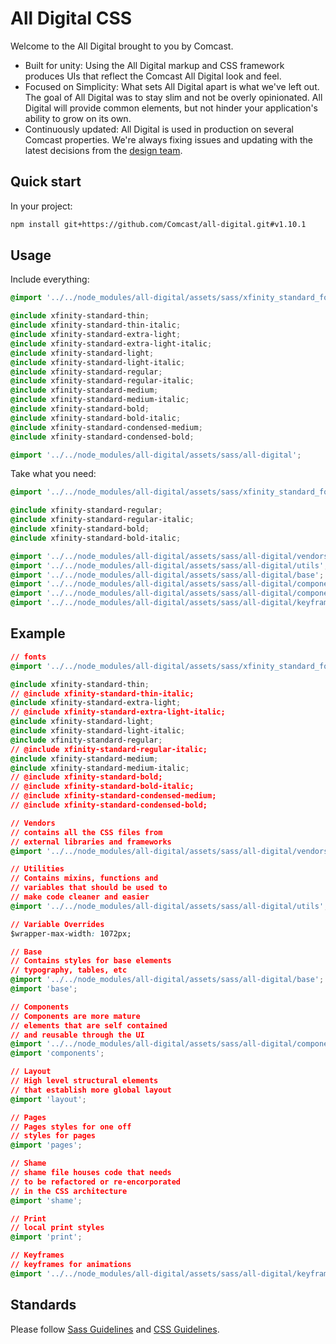 # All Digital CSS

Welcome to the All Digital brought to you by Comcast.

* Built for unity: Using the All Digital markup and CSS framework produces UIs that reflect the Comcast All Digital look and feel.
* Focused on Simplicity: What sets All Digital apart is what we've left out. The goal of All Digital was to stay slim and not be overly opinionated. All Digital will provide common elements, but not hinder your application's ability to grow on its own.
* Continuously updated: All Digital is used in production on several Comcast properties. We're always fixing issues and updating with the latest decisions from the [design team](http://design.comcast.com/).

## Quick start

In your project:

```bash
npm install git+https://github.com/Comcast/all-digital.git#v1.10.1
```

## Usage

Include everything:

```css
@import '../../node_modules/all-digital/assets/sass/xfinity_standard_fonts';

@include xfinity-standard-thin;
@include xfinity-standard-thin-italic;
@include xfinity-standard-extra-light;
@include xfinity-standard-extra-light-italic;
@include xfinity-standard-light;
@include xfinity-standard-light-italic;
@include xfinity-standard-regular;
@include xfinity-standard-regular-italic;
@include xfinity-standard-medium;
@include xfinity-standard-medium-italic;
@include xfinity-standard-bold;
@include xfinity-standard-bold-italic;
@include xfinity-standard-condensed-medium;
@include xfinity-standard-condensed-bold;

@import '../../node_modules/all-digital/assets/sass/all-digital';
```

Take what you need:

```css
@import '../../node_modules/all-digital/assets/sass/xfinity_standard_fonts';

@include xfinity-standard-regular;
@include xfinity-standard-regular-italic;
@include xfinity-standard-bold;
@include xfinity-standard-bold-italic;

@import '../../node_modules/all-digital/assets/sass/all-digital/vendors';
@import '../../node_modules/all-digital/assets/sass/all-digital/utils';
@import '../../node_modules/all-digital/assets/sass/all-digital/base';
@import '../../node_modules/all-digital/assets/sass/all-digital/components/buttons';
@import '../../node_modules/all-digital/assets/sass/all-digital/components/card';
@import '../../node_modules/all-digital/assets/sass/all-digital/keyframes';
```

## Example

```css
// fonts
@import '../../node_modules/all-digital/assets/sass/xfinity_standard_fonts';

@include xfinity-standard-thin;
// @include xfinity-standard-thin-italic;
@include xfinity-standard-extra-light;
// @include xfinity-standard-extra-light-italic;
@include xfinity-standard-light;
@include xfinity-standard-light-italic;
@include xfinity-standard-regular;
// @include xfinity-standard-regular-italic;
@include xfinity-standard-medium;
@include xfinity-standard-medium-italic;
// @include xfinity-standard-bold;
// @include xfinity-standard-bold-italic;
// @include xfinity-standard-condensed-medium;
// @include xfinity-standard-condensed-bold;

// Vendors
// contains all the CSS files from
// external libraries and frameworks
@import '../../node_modules/all-digital/assets/sass/all-digital/vendors';

// Utilities
// Contains mixins, functions and
// variables that should be used to
// make code cleaner and easier
@import '../../node_modules/all-digital/assets/sass/all-digital/utils';

// Variable Overrides
$wrapper-max-width: 1072px;

// Base
// Contains styles for base elements
// typography, tables, etc
@import '../../node_modules/all-digital/assets/sass/all-digital/base';
@import 'base';

// Components
// Components are more mature
// elements that are self contained
// and reusable through the UI
@import '../../node_modules/all-digital/assets/sass/all-digital/components';
@import 'components';

// Layout
// High level structural elements
// that establish more global layout
@import 'layout';

// Pages
// Pages styles for one off
// styles for pages
@import 'pages';

// Shame
// shame file houses code that needs
// to be refactored or re-encorporated
// in the CSS architecture
@import 'shame';

// Print
// local print styles
@import 'print';

// Keyframes
// keyframes for animations
@import '../../node_modules/all-digital/assets/sass/all-digital/keyframes';
```

## Standards

Please follow [Sass Guidelines](https://sass-guidelin.es/) and [CSS Guidelines](http://cssguidelin.es/).

